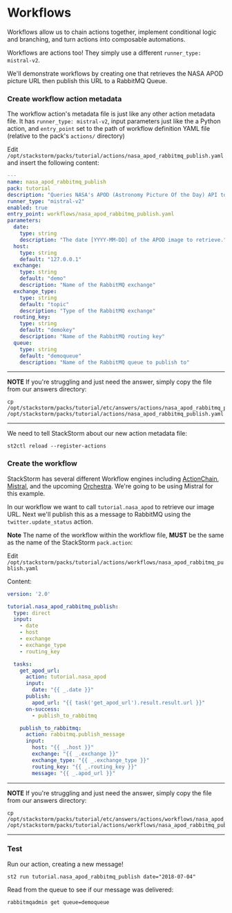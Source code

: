 # Workflows

Workflows allow us to chain actions together, implement conditional logic and branching, and 
turn actions into composable automations.

Workflows are actions too! They simply use a different `runner_type: mistral-v2`.

We'll demonstrate workflows by creating one that retrieves the NASA APOD picture URL
then publish this URL to a RabbitMQ Queue.

### Create workflow action metadata

The workflow action's metadata file is just like any other action metadata file. It
has `runner_type: mistral-v2`, input parameters just like the a Python action,
and `entry_point` set to the path of workflow definition YAML file (relative to
the pack's `actions/` directory)

Edit `/opt/stackstorm/packs/tutorial/actions/nasa_apod_rabbitmq_publish.yaml` and insert
the following content:

``` yaml
---
name: nasa_apod_rabbitmq_publish
pack: tutorial
description: "Queries NASA's APOD (Astronomy Picture Of the Day) API to get the link to the picture of the day, then publishes that link to a RabbitMQ queue"
runner_type: "mistral-v2"
enabled: true
entry_point: workflows/nasa_apod_rabbitmq_publish.yaml
parameters:
  date:
    type: string
    description: "The date [YYYY-MM-DD] of the APOD image to retrieve."
  host:
    type: string
    default: "127.0.0.1"
  exchange:
    type: string
    default: "demo"
    description: "Name of the RabbitMQ exchange"
  exchange_type:
    type: string
    default: "topic"
    description: "Type of the RabbitMQ exchange"
  routing_key:
    type: string
    default: "demokey"
    description: "Name of the RabbitMQ routing key"
  queue:
    type: string
    default: "demoqueue"
    description: "Name of the RabbitMQ queue to publish to"
```

-----------
**NOTE** 
If you're struggling and just need the answer, simply copy the file from our
answers directory:
```shell
cp /opt/stackstorm/packs/tutorial/etc/answers/actions/nasa_apod_rabbitmq_publish.yaml /opt/stackstorm/packs/tutorial/actions/nasa_apod_rabbitmq_publish.yaml
```
-----------

We need to tell StackStorm about our new action metadata file:

```shell
st2ctl reload --register-actions
```

### Create the workflow

StackStorm has several different Workflow engines including 
[ActionChain](https://docs.stackstorm.com/actionchain.html), 
[Mistral](https://docs.stackstorm.com/mistral.html),
and the upcoming [Orchestra](https://github.com/StackStorm/orchestra).
We're going to be using Mistral for this example.

In our workflow we want to call `tutorial.nasa_apod` to retrieve our image URL.
Next we'll publish this as a message to RabbitMQ using the `twitter.update_status` action.

**Note** The name of the workflow within the workflow file, **MUST** be the same
as the name of the StackStorm `pack.action`:

Edit `/opt/stackstorm/packs/tutorial/actions/workflows/nasa_apod_rabbitmq_publish.yaml`

Content:

``` yaml
version: '2.0'

tutorial.nasa_apod_rabbitmq_publish:
  type: direct
  input:
    - date
    - host
    - exchange
    - exchange_type
    - routing_key

  tasks:
    get_apod_url:
      action: tutorial.nasa_apod
      input:
        date: "{{ _.date }}"
      publish:
        apod_url: "{{ task('get_apod_url').result.result.url }}"
      on-success:
        - publish_to_rabbitmq

    publish_to_rabbitmq:
      action: rabbitmq.publish_message
      input:
        host: "{{ _.host }}"
        exchange: "{{ _.exchange }}"
        exchange_type: "{{ _.exchange_type }}"
        routing_key: "{{ _.routing_key }}"
        message: "{{ _.apod_url }}"
```

-----------
**NOTE** 
If you're struggling and just need the answer, simply copy the file from our
answers directory:
```shell
cp /opt/stackstorm/packs/tutorial/etc/answers/actions/workflows/nasa_apod_rabbitmq_publish.yaml /opt/stackstorm/packs/tutorial/actions/workflows/nasa_apod_rabbitmq_publish.yaml
```
-----------

### Test

Run our action, creating a new message!

``` shell
st2 run tutorial.nasa_apod_rabbitmq_publish date="2018-07-04"
```

Read from the queue to see if our message was delivered:

```shell
rabbitmqadmin get queue=demoqueue
```
